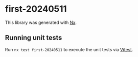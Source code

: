 # first-20240511

This library was generated with [Nx](https://nx.dev).

## Running unit tests

Run `nx test first-20240511` to execute the unit tests via [Vitest](https://vitest.dev/).
